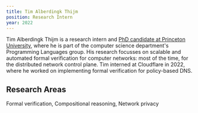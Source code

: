 ```yaml
---
title: Tim Alberdingk Thijm
position: Research Intern
year: 2022
---
```


Tim Alberdingk Thijm is a research intern and [PhD candidate at Princeton University](https://www.cs.princeton.edu/~tthijm), where he is part of the computer science department's Programming Languages group. 
His research focusses on scalable and automated formal verification for computer networks: most of the time, for the distributed network control plane.
Tim interned at Cloudflare in 2022, where he worked on implementing formal verification for policy-based DNS.

## Research Areas
Formal verification, Compositional reasoning, Network privacy
